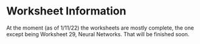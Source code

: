 # Worksheet Information

At the moment (as of 1/11/22) the worksheets are mostly complete, the one except being Worksheet 29, Neural Networks. That will be finished soon.

